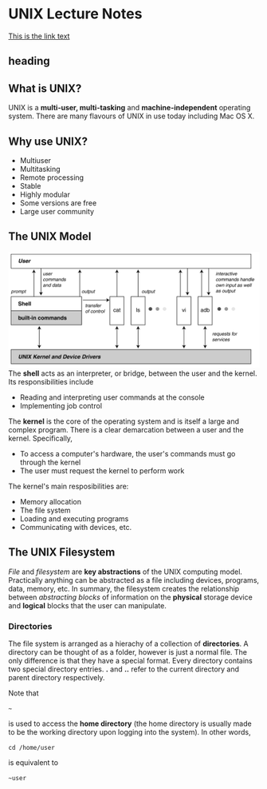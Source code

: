 # UNIX Lecture Notes

[This is the link text](#name)

## heading<a name="name"></a>

## What is UNIX?
UNIX is a **multi-user, multi-tasking** and **machine-independent** operating system.  There are many flavours of UNIX in use today including Mac OS X.

## Why use UNIX?
* Multiuser
* Multitasking
* Remote processing
* Stable
* Highly modular
* Some versions are free
* Large user community

## The UNIX Model
![Image of the UNIX Model](./Images/UNIX_model.png)
The **shell** acts as an interpreter, or bridge, between the user and the kernel.  Its responsibilities include 
* Reading and interpreting user commands at the console
* Implementing job control

The **kernel** is the core of the operating system and is itself a large and complex program.  There is a clear demarcation between a user and the kernel.  Specifically,
* To access a computer's hardware, the user's commands must go through the kernel
* The user must request the kernel to perform work

The kernel's main resposibilities are:
* Memory allocation
* The file system
* Loading and executing programs
* Communicating with devices, etc.

## The UNIX Filesystem
*File* and *filesystem* are **key abstractions** of the UNIX computing model.  Practically anything can be abstracted as a file including devices, programs, data, memory, etc.  In summary, the filesystem creates the relationship between *abstracting blocks* of information on the **physical** storage device and **logical** blocks that the user can manipulate.


### Directories
The file system is arranged as a hierachy of a collection of **directories**.  A directory can be thought of as a folder, however is just a normal file.  The only difference is that they have a special format.  Every directory contains two special directory entries. **.** and **..** refer to the current directory and parent directory respectively.

Note that
```shell
~
``` 
is used to access the **home directory** (the home directory is usually made to be the working directory upon logging into the system).  In other words,
```shell
cd /home/user
```
is equivalent to
```shell
~user
```
